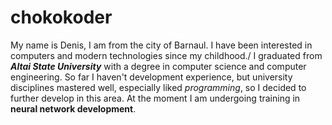 # chokokoder
My name is Denis, I am from the city of Barnaul. I have been interested in computers and modern technologies since my childhood./
I graduated from ***Altai State University*** with a degree in computer science and computer engineering. So far I haven't development experience, but university disciplines mastered well, especially liked *programming*, so I decided to further develop in this area. At the moment I am undergoing training in **neural network development**.
